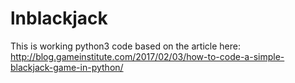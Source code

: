 # lnblackjack

This is working python3 code based on the article here:
http://blog.gameinstitute.com/2017/02/03/how-to-code-a-simple-blackjack-game-in-python/
